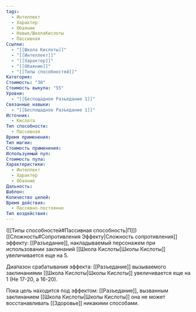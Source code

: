 ```yaml
---
tags:
  - Интеллект
  - Характер
  - Обаяние
  - Навык/ШколаКислоты
  - Пассивная
Ссылки:
  - "[[Школа Кислоты]]"
  - "[[Интеллект]]"
  - "[[Характер]]"
  - "[[Обаяние]]"
  - "[[Типы способностей]]"
Категория: 
Стоимость: "30"
Стоимость выкупа: "55"
Уровни:
  - "[[Беспощадное Разъедание 1]]"
Связанные навыки:
  - "[[Беспощадное Разъедание 1]]"
Источник:
  - Кислота
Тип способности:
  - Пассивная
Время применения: 
Тип магии: 
Стоимость применения: 
Используемый пул: 
Стоимость пула: 
Характеристики:
  - Интеллект
  - Характер
  - Обаяние
Дальность: 
Шаблон: 
Количество целей: 
Время действия:
  - Пассивно-постоянно
Тип воздействия:
---
```

([[Типы способностей#Пассивная способность|П]]) [[Сложность#Cопротивления Эффекту|Сложность сопротивления]] эффекту: [[Разъедание]], накладываемый персонажем при использовании заклинаний [[Школа Кислоты|Школы Кислоты]] увеличивается еще на 5.

Диапазон срабатывания эффекта: [[Разъедание]] вызываемого заклинаниями [[Школа Кислоты|Школы Кислоты]] увеличивается еще на 1 (Не 17-20, а 16-20).

Пока цель находится под эффектом: [[Разъедание]], вызванным заклинанием [[Школа Кислоты|Школы Кислоты]] она не может восстанавливать [[Здоровье]] никакими способами. 